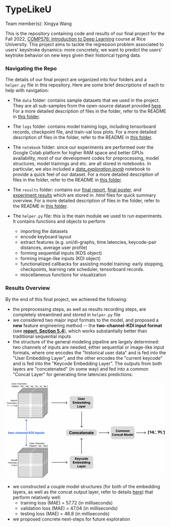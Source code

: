 # TypeLikeU

Team member(s): Xingya Wang

This is the repository containing code and results of our final project for the Fall 2022, [COMP576: Introduction to Deep Learning](http://elec576.rice.edu/) course at Rice University. This project aims to tackle the regression problem associated to users' keystroke dynamics: more concretely, we want to predict the users' keytroke behavior on new keys given their historical typing data.


### Navigating the Repo
The details of our final project are organized into four folders and a `helper.py` file in this repository. Here are some brief descriptions of each to help with navigation:

* The `data` folder: contains sample datasets that we used in the project. They are all sub-samples from the open-source dataset provided [here](https://userinterfaces.aalto.fi/136Mkeystrokes/). For a more detailed description of files in the folder, refer to the README in [this folder](data).

* The `logs` folder: contains model training logs, including tensorboard records, checkpoint file, and train-val loss plots. For a more detailed description of files in the folder, refer to the README in [this folder](logs).

* The `notebook` folder: since our experiments are performed over the Google Colab platform for higher RAM space and better GPUs availability, most of our development codes for preprocessing, model structures, model trainings and etc. are all stored in notebooks. In particular, we also included a [_data_exploration.ipynb_](notebook/data_exploration.ipynb) notebook to provide a quick feel of our dataset. For a more detailed description of files in the folder, refer to the README in [this folder](notebook).

* The `results` folder: contains our [final report](results/report.ipynb), [final poster](results/poster.png), and [experiment results](results/experiments_tracking_details) which are stored in _.html_ files for quick summary overview. For a more detailed description of files in the folder, refer to the README in [this folder](results).

* The `helper.py` file: this is the main module we used to run experiments. It contains functions and objects to perform 
    * importing the datasets
    * encode keyboard layout
    * extract features (e.g. uni/di-graphs, time latencies, keycode-pair distances, average user profile)
    * forming sequential inputs (KDS object)
    * forming image-like inputs (KDI object)
    * functionalized callbacks for assisting model training: early stopping, checkpoints, learning rate scheduler, tensorboard records.
    * miscellaneous functions for visualization

### Results Overview

By the end of this final project, we achieved the following:
* the preprocessing steps, as well as results recording steps, are completely streamlined and stored in `helper.py` file
* we considered two major input formats to the model, and proposed a __new__ feature engineering method -- the __two-channel-KDI input format__ (see [__report, Section 5.4__](results/report.ipynb)), which works substantially better than traditional sequential inputs
* the structure of the general modeling pipeline are largely determined: two channels of inputs are needed, either sequential or image-like input formats, where one encodes the "historical user data" and is fed into the "User Embedding Layer", and the other encodes the "current keycode" and is fed into the "Keycode Embedding Layer". The outputs from both layers are "concatenated" (in some way) and fed into a common "Concat Layer" for generating time latencies predictions:
<center>
    <img src="results/img/two-channel-KDI-inputs.png" alt="two-channel-KDI input format" width="850"/>
</center>

* we constructed a couple model structures (for both of the embedding layers, as well as the concat output layer, refer to details [here](notebook/Model_Architecture_List.ipynb)) that perform relatively well: 
    * training loss (MAE) = 57.72 (in milliseconds)
    * validation loss (MAE) = 47.04 (in milliseconds)
    * testing loss (MAE) = 46.8 (in milliseconds)
* we proposed concrete next-steps for future exploration
